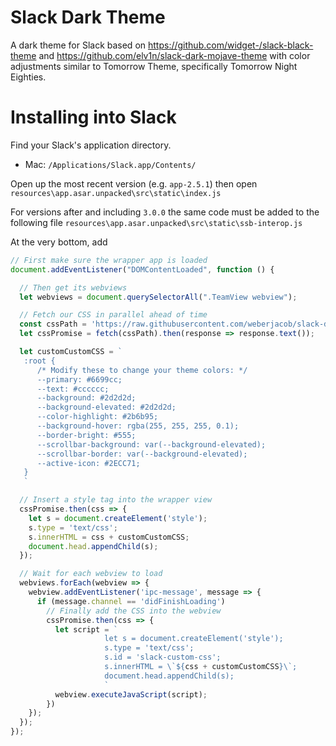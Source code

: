 # Slack Dark Theme

A dark theme for Slack based on 
 https://github.com/widget-/slack-black-theme and https://github.com/elv1n/slack-dark-mojave-theme with color adjustments similar to Tomorrow Theme, specifically Tomorrow Night Eighties. 

 # Installing into Slack

Find your Slack's application directory.

* Mac: `/Applications/Slack.app/Contents/`

Open up the most recent version (e.g. `app-2.5.1`) then open
`resources\app.asar.unpacked\src\static\index.js`

For versions after and including `3.0.0` the same code must be added to the following file
`resources\app.asar.unpacked\src\static\ssb-interop.js`

At the very bottom, add

```js
// First make sure the wrapper app is loaded
document.addEventListener("DOMContentLoaded", function () {

  // Then get its webviews
  let webviews = document.querySelectorAll(".TeamView webview");

  // Fetch our CSS in parallel ahead of time
  const cssPath = 'https://raw.githubusercontent.com/weberjacob/slack-dark-theme/master/custom.css';
  let cssPromise = fetch(cssPath).then(response => response.text());

  let customCustomCSS = `
   :root {
      /* Modify these to change your theme colors: */
      --primary: #6699cc;
      --text: #cccccc;
      --background: #2d2d2d;
      --background-elevated: #2d2d2d;
      --color-highlight: #2b6b95;
      --background-hover: rgba(255, 255, 255, 0.1);
      --border-bright: #555;
      --scrollbar-background: var(--background-elevated);
      --scrollbar-border: var(--background-elevated);
      --active-icon: #2ECC71;
   }
   `

  // Insert a style tag into the wrapper view
  cssPromise.then(css => {
    let s = document.createElement('style');
    s.type = 'text/css';
    s.innerHTML = css + customCustomCSS;
    document.head.appendChild(s);
  });

  // Wait for each webview to load
  webviews.forEach(webview => {
    webview.addEventListener('ipc-message', message => {
      if (message.channel == 'didFinishLoading')
        // Finally add the CSS into the webview
        cssPromise.then(css => {
          let script = `
                     let s = document.createElement('style');
                     s.type = 'text/css';
                     s.id = 'slack-custom-css';
                     s.innerHTML = \`${css + customCustomCSS}\`;
                     document.head.appendChild(s);
                     `
          webview.executeJavaScript(script);
        })
    });
  });
});
```